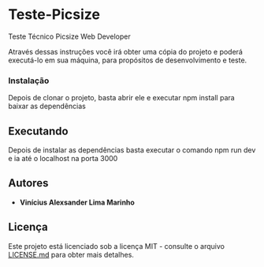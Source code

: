 # Teste-Picsize
 Teste Técnico Picsize Web Developer

Através dessas instruções você irá obter uma cópia do projeto e poderá executá-lo em sua máquina, para propósitos de desenvolvimento e teste.

### Instalação

Depois de clonar o projeto, basta abrir ele e executar npm install para baixar as dependências 

## Executando

Depois de instalar as dependências basta executar o comando npm run dev e ia até o localhost na porta 3000

## Autores

* **Vinícius Alexsander Lima Marinho**

## Licença

Este projeto está licenciado sob a licença MIT - consulte o arquivo [LICENSE.md](LICENSE.md) para obter mais detalhes.
